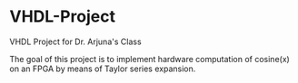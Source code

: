 # VHDL-Project
VHDL Project for Dr. Arjuna's Class

The goal of this project is to implement hardware computation of cosine(x) on an FPGA by means of Taylor series expansion.
